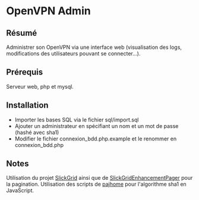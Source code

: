 # OpenVPN Admin

## Résumé
Administrer son OpenVPN via une interface web (visualisation des logs, modifications des utilisateurs pouvant se connecter...).

## Prérequis
Serveur web, php et mysql.

## Installation
* Importer les bases SQL via le fichier sql/import.sql
* Ajouter un administrateur en spécifiant un nom et un mot de passe (hashé avec sha1)
* Modifier le fichier connexion_bdd.php.example et le renommer en connexion_bdd.php

## Notes
Utilisation du projet [SlickGrid](https://github.com/mleibman/SlickGrid) ainsi que de [SlickGridEnhancementPager](https://github.com/kingleema/SlickGridEnhancementPager) pour la pagination.
Utilisation des scripts de [pajhome](http://pajhome.org.uk/crypt/md5/index.html) pour l'algorithme sha1 en JavaScript.